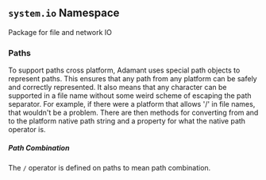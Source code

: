 ## `system.io` Namespace

Package for file and network IO

### Paths

To support paths cross platform, Adamant uses special path objects to represent paths. This ensures that any path from any platform can be safely and correctly represented. It also means that any character can be supported in a file name without some weird scheme of escaping the path separator. For example, if there were a platform that allows '/' in file names, that wouldn't be a problem. There are then methods for converting from and to the platform native path string and a property for what the native path operator is.

##### Path Combination

The `/` operator is defined on paths to mean path combination.
